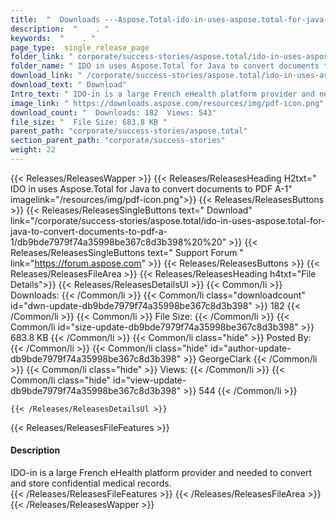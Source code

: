 ```yaml
---
title:  "  Downloads ---Aspose.Total-ido-in-uses-aspose.total-for-java-to-convert-documents-to-pdf-a-1 . " 
description:  "    . " 
keywords:  "    . " 
page_type:  single_release_page
folder_link: " corporate/success-stories/aspose.total/ido-in-uses-aspose.total-for-java-to-convert-documents-to-pdf-a-1/"
folder_name: " IDO in uses Aspose.Total for Java to convert documents to PDF A-1"
download_link: " /corporate/success-stories/aspose.total/ido-in-uses-aspose.total-for-java-to-convert-documents-to-pdf-a-1/db9bde7979f74a35998be367c8d3b398"
download_text: " Download"
Intro_text: " IDO-in is a large French eHealth platform provider and needed to convert and sto..."
image_link: " https://downloads.aspose.com/resources/img/pdf-icon.png"
download_count: "  Downloads: 182  Views: 543"
file_size: "  File Size: 683.8 KB "
parent_path: "corporate/success-stories/aspose.total"
section_parent_path: "corporate/success-stories"
weight: 22 
---
```


{{< Releases/ReleasesWapper >}}
  {{< Releases/ReleasesHeading H2txt=" IDO in uses Aspose.Total for Java to convert documents to PDF A-1" imagelink="/resources/img/pdf-icon.png">}}
  {{< Releases/ReleasesButtons >}}
    {{< Releases/ReleasesSingleButtons text=" Download" link="/corporate/success-stories/aspose.total/ido-in-uses-aspose.total-for-java-to-convert-documents-to-pdf-a-1/db9bde7979f74a35998be367c8d3b398%20%20" >}}
    {{< Releases/ReleasesSingleButtons text=" Support Forum " link="https://forum.aspose.com" >}}
  {{< Releases/ReleasesButtons >}}
  {{< Releases/ReleasesFileArea >}}
    {{< Releases/ReleasesHeading h4txt="File Details">}}
    {{< Releases/ReleasesDetailsUl >}}
            {{< Common/li  >}} Downloads: {{< /Common/li >}} 
      {{< Common/li class="downloadcount" id="dwn-update-db9bde7979f74a35998be367c8d3b398" >}} 182 {{< /Common/li >}} 
      {{< Common/li  >}} File Size: {{< /Common/li >}} 
      {{< Common/li id="size-update-db9bde7979f74a35998be367c8d3b398" >}} 683.8 KB {{< /Common/li >}} 
      {{< Common/li  class="hide" >}} Posted By: {{< /Common/li >}} 
      {{< Common/li class="hide" id="author-update-db9bde7979f74a35998be367c8d3b398" >}} GeorgeClark {{< /Common/li >}} 
      {{< Common/li class="hide"  >}} Views: {{< /Common/li >}} 
      {{< Common/li class="hide" id="view-update-db9bde7979f74a35998be367c8d3b398" >}} 544 {{< /Common/li >}} 

    {{< /Releases/ReleasesDetailsUl >}}

  {{< Releases/ReleasesFileFeatures >}}
      <h4>Description</h4><div class="HTMLDescription">IDO-in is a large French eHealth platform provider and needed to convert and store confidential medical records.</div>
  {{< /Releases/ReleasesFileFeatures >}}
 {{< /Releases/ReleasesFileArea >}}
{{< /Releases/ReleasesWapper >}}


